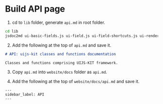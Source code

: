 # Build API page

1. cd to `lib` folder, generate `api.md` in root folder.

```bash
cd lib
jsdoc2md ui-basic-fields.js ui-field.js ui-field-shortcuts.js ui-renderer.js > ../api.md
```

2. Add the following at the top of `api.md` and save it.

```md
# API: uijs-kit classes and functions documentation

Classes and functions comprising UIJS-KIT framework.

```

3. Copy `api.md` into `website/docs` folder as `api.md`.

4. Add the following at the top of `website/docs/api.md` and save it.

```
---
sidebar_label: API
---

```
